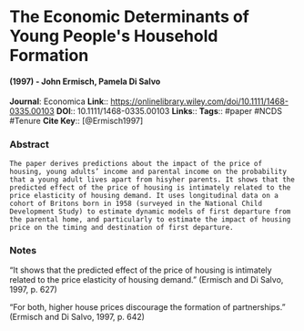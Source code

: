 # The Economic Determinants of Young People's Household Formation
#### (1997) - John Ermisch, Pamela Di Salvo
**Journal**: Economica
**Link**:: https://onlinelibrary.wiley.com/doi/10.1111/1468-0335.00103
**DOI**:: 10.1111/1468-0335.00103
**Links**:: 
**Tags**:: #paper #NCDS #Tenure 
**Cite Key**:: [@Ermisch1997]

### Abstract

```
The paper derives predictions about the impact of the price of housing, young adults’ income and parental income on the probability that a young adult lives apart from hisyher parents. It shows that the predicted effect of the price of housing is intimately related to the price elasticity of housing demand. It uses longitudinal data on a cohort of Britons born in 1958 (surveyed in the National Child Development Study) to estimate dynamic models of first departure from the parental home, and particularly to estimate the impact of housing price on the timing and destination of first departure.
```

### Notes

“It shows that the predicted effect of the price of housing is intimately related to the price elasticity of housing demand.” (Ermisch and Di Salvo, 1997, p. 627)

“For both, higher house prices discourage the formation of partnerships.” (Ermisch and Di Salvo, 1997, p. 642)